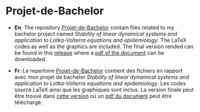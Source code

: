 # Projet-de-Bachelor
- **En**: The repository [Projet-de-Bachelor](https://github.com/Benoit-Muller/Projet-de-Bachelor) contain files related to my bachelor project named *Stability of linear dynamical systems and application to Lotka-Volterra equations and epidemiology*.
The LaTeX codes as well as the graphics are included. The final version rended can be found in this [release](https://github.com/Benoit-Muller/Projet-de-Bachelor/releases/tag/v.rendue)
where a [pdf of the document](https://github.com/Benoit-Muller/Projet-de-Bachelor/releases/download/v.rendue/BArendu.pdf) can be downloaded.

- **Fr**: Le repertoire [Projet-de-Bachelor](https://github.com/Benoit-Muller/Projet-de-Bachelor) contient des fichiers en rapport avec mon projet de bachelor *Stability of linear dynamical systems and application to Lotka-Volterra equations and epidemiology*.
Les codes source LaTeX  ainsi que les graphiques sont inclus. La version finale peut être trouvé dans [cette version](https://github.com/Benoit-Muller/Projet-de-Bachelor/releases/tag/v.rendue)
où un [pdf du document](https://github.com/Benoit-Muller/Projet-de-Bachelor/releases/download/v.rendue/BArendu.pdf) peut être téléchargé.
